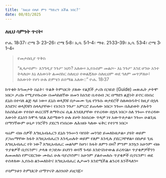 ```yaml
---
title: 'ከዚህ በላይ ምን ማድረግ እችል ነበር?'
date: 08/03/2025
---
```


### ለዚህ ሳምንት ጥናት፡
ዮሐ. 18፡37፣ ሮሜ 3፡ 23–26፣ ሮሜ 5፡8፣ ኢሳ. 5፡1–4፣ ማቴ. 21፡33–39፣ ኢሳ. 53፡4፣ ሮሜ 3፡1–4።

> <p>የመታሰቢያ ጥቅስ</p>
> “ጲላጦስም፦ እንግዲያ ንጉሥ ነህን? አለው። ኢየሱስም መልሶ፡- እኔ ንጉሥ እንደ ሆንሁ አንተ ትላለህ። እኔ ለእውነት ልመሰክር ስለዚህ ተወልጃለሁ ስለዚህም ወደ ዓለም መጥቻለሁ፤ ከእውነት የሆነ ሁሉ ድምፄን ይሰማል አለው::” ዮሐ. 18፡37

ከጥቂት ከዓመታት በፊት፣ ጥልቅ ትምህርት ያለው የልጆች ታሪክ በጋይድ (Guide) መጽሔት ታትሞ ነበር። ታሪኩ የሚያተኩረው በመካከለኛው ዘመን ከአንድ ቤተሰብ ጋር በማደጎ ልጅነት ይኖር በነበረ ዴኒስ በተባለ ልጅ ላይ ነው። ዴኒስ ወላጆቹ በታመሙ ጊዜ የንጉሱ ወታደሮች ስለወሰዱትና ከዚያ በኋላ እንደገና ወላጆቹን ስላላያቸው፣ የአገሩን ንጉሥ አምርሮ ይጠላው ነበር። ንጉሡ በሕይወት ያሉትን ከአስከፊው የተስቦ ወረርሽኝ ለማትረፍ ሲል እንደለያቸው የተረዳው በኋላ ነበር። ስለ ንጉሡ የተረዳው እውነት ዴኒስን ከሞላ ጎደል እድሜውን ሁሉ ይዞት ከነበረው ጥላቻ ነፃ አውጥቶታል። ንጉሡ ሁልጊዜ በማንኛውም ሁኔታ ነገሮችን ያደርግ የነበረው ለሕዝቡ ካለው ፍቅር የተነሣ ነበር።

ዛሬም ብዙ ሰዎች እግዚአብሔርን ዴኒስ ንጉሡን ባየበት መንገድ ይመለከቱታል። ያዩት ወይም ያጋጠማቸው ክፋት እግዚአብሔርን እንዲጠሉት ወይም የለም እንዲሉ ያደርጋቸዋል። በስቃይ ጊዜ እግዚአብሔር የት ነው? እግዚአብሔር መልካም ከሆነ፣ ክፋት ለምን በዛ? ምንም እንኳን አሁንም ብዙ ጥያቄዎች ቢኖሩንም፣ ታላቁ ተጋድሎ ይህንን ወሳኝ ጉዳይ እንድናስተውል ይረዳናል። ጥያቄዎቻችንን ለመመለስ የምናደርገው ሙከራ ሁሉ ባያረካንም፣ አሁንም ያልተመለሱ ጥያቄዎች ቢኖሩንም፣ ወደ ተሰቀለው ኢየሱስ ልንመለከትና እግዚአብሔር ሊታመን እንደሚችል ልንረዳ እንችላለን።

_የሳምንቱን ትምህርት በማጥናት ለሰንበት ይዘጋጁ።_